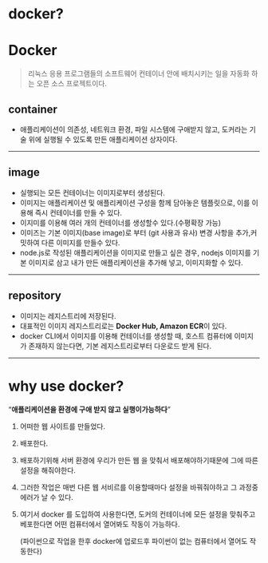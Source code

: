 # docker?

# Docker

> 리눅스 응용 프로그램들의 소프트웨어 컨테이너 안에 배치시키는 일을 자동화 하는 오픈 소스 프로젝트이다.

## container

- 애플리케이션이 의존성, 네트워크 환경, 파일 시스템에 구애받지 않고, 도커라는 기술 위에 실행될 수 있도록 만든 애플리케이션 상자이다.

------

## image

- 실행되는 모든 컨테이너는 이미지로부터 생성된다.
- 이미지는 애플리케이션 및 애플리케이션 구성을 함께 담아놓은 템플릿으로, 이를 이용해 즉시 컨테이너를 만들 수 있다.
- 이지미를 이용해 여러 개의 컨테이너를 생성할수 있다.(수평확장 가능)
- 이미즈는 기본 이미지(base image)로 부터 (git 사용과 유사) 변경 사항을 추가,커밋하여 다른 이미지를 만들수 있다.
- node.js로 작성된 애플리케이션을 이미지로 만들고 싶은 경우, nodejs 이미지를 기본 이미지로 삼고 내가 만든 애플리케이션을 추가해 넣고, 이미지화할 수 있다.

------

## repository

- 이미지는 레지스트리에 저장된다.
- 대표적인 이미지 레지스트리로는 **Docker Hub, Amazon ECR**이 있다.
- docker CLI에서 이미지를 이용해 컨테이너를 생성할 때, 호스트 컴퓨터에 이미지가 존재하지 않는다면, 기본 레지스트리로부터 다운로드 받게 된다.

------

# why use docker?

“**애플리케이션을 환경에 구애 받지 않고 실행이가능하다**”

1. 어떠한 웹 사이트를 만들었다.

2. 배포한다.

3. 배포하기위해 서버 환경에 우리가 만든 웹 을 맞춰서 배포해야하기때문에 그에 따른 설정을 해줘야한다.

4. 그러한 작업은 매번 다른 웹 서비르를 이용할때마다 설정을 바꿔줘야하고 그 과정중 에러가 날 수 있다.

5. 여기서 docker 를 도입하여 사용한다면, 도커의 컨테이너에 모든 설정을 맞춰주고 베포한다면 어떤 컴퓨터에서 열어봐도 작동이 가능하다.

   (파이썬으로 작업을 한후 docker에 업로드후 파이썬이 없는 컴퓨터에서 열어도 작동한다)